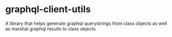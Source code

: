 # graphql-client-utils
A library that helps generate graphql querystrings from class objects as well as marshal graphql results to class objects
